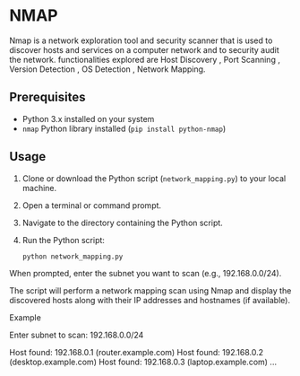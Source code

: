# NMAP
Nmap is a network exploration tool and security scanner that is used to discover hosts and services on a computer network and to security audit the network. functionalities explored are  Host Discovery , Port Scanning , Version Detection , OS Detection , Network Mapping.


## Prerequisites

- Python 3.x installed on your system
- `nmap` Python library installed (`pip install python-nmap`)

## Usage

1. Clone or download the Python script (`network_mapping.py`) to your local machine.

2. Open a terminal or command prompt.

3. Navigate to the directory containing the Python script.

4. Run the Python script:

   ```bash
   python network_mapping.py

When prompted, enter the subnet you want to scan (e.g., 192.168.0.0/24).

The script will perform a network mapping scan using Nmap and display the discovered hosts along with their IP addresses and hostnames (if available).

Example



Enter subnet to scan: 192.168.0.0/24

Host found: 192.168.0.1 (router.example.com)
Host found: 192.168.0.2 (desktop.example.com)
Host found: 192.168.0.3 (laptop.example.com)
...

   
